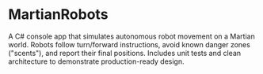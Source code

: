 # MartianRobots
A C# console app that simulates autonomous robot movement on a Martian world. Robots follow turn/forward instructions, avoid known danger zones ("scents"), and report their final positions. Includes unit tests and clean architecture to demonstrate production-ready design.
